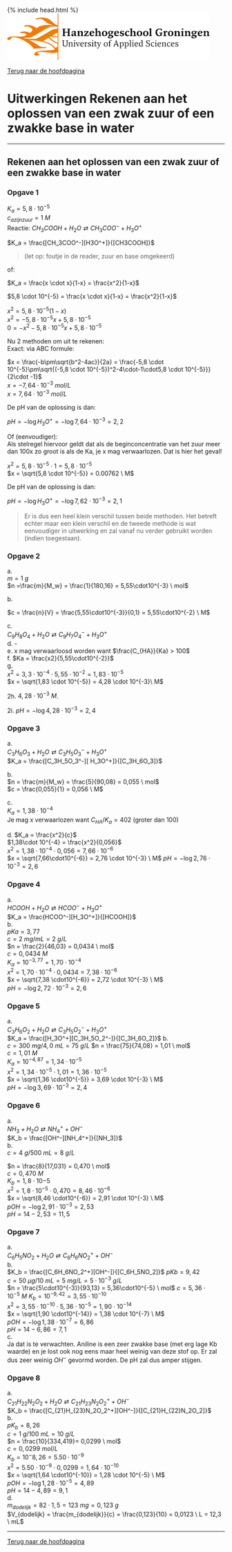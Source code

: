 {% include head.html %}
![Hanze](../hanze/hanze.png)

[Terug naar de hoofdpagina ](../index.md)

# Uitwerkingen Rekenen aan het oplossen van een zwak zuur of een zwakke base in water

---

## Rekenen aan het oplossen van een zwak zuur of een zwakke base in water

### Opgave 1

$K_a = 5,8 \cdot 10^{-5}$  
$c_{azijnzuur} = 1 \ M$  
Reactie:
$CH_3COOH + H_2O \rightleftarrows CH_3COO^- + H_3O^+$

$K_a = \frac{[CH_3COO^-][H3O^+]}{[CH3COOH]}$ 

>(let op: foutje in de reader, zuur en base omgekeerd)  

of:  

$K_a = \frac{x \cdot x}{1-x} = \frac{x^2}{1-x}$  

$5,8 \cdot 10^{-5} = \frac{x \cdot x}{1-x} = \frac{x^2}{1-x}$  

$x^2 = 5,8 \cdot 10^{-5}(1-x)$  
$x^2 = -5,8 \cdot 10^{-5}x + 5,8 \cdot 10^{-5}$  
$0 = -x^2 -5,8 \cdot 10^{-5}x + 5,8 \cdot 10^{-5}$

Nu 2 methoden om uit te rekenen:  
Exact: via ABC formule:  

$x = \frac{-b\pm\sqrt{b^2-4ac}}{2a} = \frac{-5,8 \cdot 10^{-5}\pm\sqrt{(-5,8 \cdot 10^{-5})^2-4\cdot-1\cdot5,8 \cdot 10^{-5}}}{2\cdot -1}$  
$x = -7,64\cdot10^{-3}\  mol/L$  
$x = 7,64\cdot10^{-3}\  mol/L$  

De pH van de oplossing is dan:  

$pH = -\log{H_3O^+} = -\log{7,64\cdot10^{-3}} = 2,2$

Of (eenvoudiger):  
Als stelregel hiervoor geldt dat als de beginconcentratie van het zuur meer dan 100x zo groot is als de Ka, je x mag verwaarlozen. Dat is hier het geval!  

$x^2 = 5,8 \cdot 10^{-5} \cdot 1 = 5,8 \cdot 10^{-5}$  
$x = \sqrt{5,8 \cdot 10^{-5}} = 0.00762 \ M$  


De pH van de oplossing is dan:  

$pH = -\log{H_3O^+} = -\log{7,62\cdot10^{-3}} = 2,1$  

>Er is dus een heel klein verschil tussen beide methoden. Het betreft echter maar een klein verschil en de tweede methode is wat eenvoudiger in uitwerking en zal vanaf nu verder gebruikt worden (indien toegestaan).

### Opgave 2

a.  
$m = 1 \ g$  
$n =\frac{m}{M_w} = \frac{1}{180,16} = 5,55\cdot10^{-3} \ mol$  

b.  

$c = \frac{n}{V} = \frac{5,55\cdot10^{-3}}{0,1} = 5,55\cdot10^{-2} \ M$  

c.  
$C_9H_8O_4 + H_2O \rightleftarrows C_9H_7O_4^- + H_3O^+$  
d. -  
e. x mag verwaarloosd worden want $\frac{C_{HA}}{Ka} > 100$  
f. $Ka = \frac{x2}{5,55\cdot10^{-2}}$  
g.  
$x^2 = 3,3\cdot10^{-4} \cdot 5,55\cdot10^{-2} = 1,83 \cdot 10^{-5}$  
$x = \sqrt{1,83 \cdot 10^{-5}} = 4,28 \cdot 10^{-3}\ M$


2h. $4,28 \cdot 10^{-3}\ M$.  

2i. $pH = -\log{4,28 \cdot 10^{-3}} = 2,4$  


### Opgave 3

a.  
$C_3H_6O_3 + H_2O \rightleftarrows C_3H_5O_3^ - + H_3O^ +$  
$K_a = \frac{[C_3H_5O_3^-][ H_3O^+]}{[C_3H_6O_3]}$  

b.  
$n = \frac{m}{M_w} = \frac{5}{90,08} = 0,055 \ mol$  
$c = \frac{0,055}{1} = 0,056 \ M$  

c.  
$K_a = 1,38\cdot 10^{-4}$  
Je mag x verwaarlozen want $C_{HA}/K_a = 402$ (groter dan 100)  

d.
$K_a = \frac{x^2}{c}$  
$1,38\cdot 10^{-4} = \frac{x^2}{0,056}$  
$x^2 = 1,38\cdot 10^{-4} \cdot 0,056 = 7,66\cdot10^{-6}$  
$x = \sqrt{7,66\cdot10^{-6}} = 2,76 \cdot 10^{-3} \ M$
$pH = -\log{2,76 \cdot 10^{-3}} = 2,6$

### Opgave 4

a.  
$HCOOH + H_2O \rightleftarrows HCOO^- + H_3O^+$  
$K_a = \frac{HCOO^-][H_3O^+]}{[HCOOH]}$  
b.  
$pKa = 3,77$  
$c = 2 \ mg/mL = 2\ g/L$  
$n = \frac{2}{46,03} = 0,0434 \ mol$  
$c = 0,0434 \ M$  
$K_a = 10^{-3,77}= 1,70 \cdot10^{-4}$  
$x^2 = 1,70 \cdot10^{-4} \cdot 0,0434 = 7,38 \cdot10^{-6}$  
$x = \sqrt{7,38 \cdot10^{-6}} = 2,72 \cdot 10^{-3} \ M$  
$pH = -\log{2,72 \cdot 10^{-3}} = 2,6$  

### Opgave 5

a.  
$C_3H_6O_2 + H_2O \rightleftarrows C_3H_5O_2^- + H_3O^+$  
$K_a = \frac{[H_3O^+][C_3H_5O_2^-]}{[C_3H_6O_2]}$
b.  
$c = 300 \ mg/ 4,0 \ mL = 75\ g/L$
$n = \frac{75}{74,08} = 1,01 \ mol$  
$c = 1,01 \ M$  
$K_a = 10^{-4,87}= 1,34 \cdot10^{-5}$  
$x^2 = 1,34 \cdot10^{-5} \cdot 1,01 = 1,36 \cdot10^{-5}$  
$x = \sqrt{1,36 \cdot10^{-5}} = 3,69 \cdot 10^{-3} \ M$  
$pH = -\log{3,69 \cdot 10^{-3}} = 2,4$  

### Opgave 6

a.  
$NH_3 + H_2O \rightleftarrows NH_4^+ + OH^-$  
$K_b = \frac{[OH^-][NH_4^+]}{[NH_3]}$  
b.  
$c = 4 \ g/ 500 \ mL = 8\ g/L$  

$n = \frac{8}{17,031} = 0,470 \ mol$  
$c = 0,470 \ M$  
$K_b = 1,8\cdot10{-5}$  
$x^2 = 1,8 \cdot10^{-5} \cdot 0,470 = 8,46 \cdot10^{-6}$  
$x = \sqrt{8,46 \cdot10^{-6}} = 2,91 \cdot 10^{-3} \ M$  
$pOH = -\log{2,91 \cdot 10^{-3}} = 2,53$  
$pH = 14-2,53 = 11,5$  


### Opgave 7

a.  
$C_6H_5NO_2 + H_2O \rightleftarrows C_6H_6NO_2^+ + OH^-$  
b.  
$K_b = \frac{[C_6H_6NO_2^+][OH^-]}{[C_6H_5NO_2]}$
$pKb = 9,42$  
$c = 50 \ \mu g/10\ mL = 5\ mg/L = 5\cdot10^{-3} \ g/L$  
$n = \frac{5\cdot10^{-3}}{93,13} = 5,36\cdot10^{-5} \ mol$
$c = 5,36\cdot10^{-5}\ M$ 
$K_b = 10^{-9,42} = 3,55\cdot10^{-10}$  
$x^2 = 3,55\cdot10^{-10} \cdot 5,36\cdot10^{-5} = 1,90 \cdot10^{-14}$  
$x = \sqrt{1,90 \cdot10^{-14}} = 1,38 \cdot 10^{-7} \ M$  
$pOH = -\log{1,38 \cdot 10^{-7}} = 6,86$  
$pH = 14-6,86 = 7,1$  
c.  
Ja dat is te verwachten. Aniline is een zeer zwakke base (met erg lage Kb waarde) en je lost ook nog eens maar heel weinig van deze stof op. Er zal dus zeer weinig $OH^-$ gevormd worden. De pH zal dus amper stijgen.   

### Opgave 8

a.  
$C_{21}H_{22}N_2O_2 + H_2O \rightleftarrows C_{21}H_{23}N_2O_2^+ + OH^-$  
$K_b = \frac{[C_{21}H_{23}N_2O_2^+][OH^-]}{[C_{21}H_{22}N_2O_2]}$  
b.  
$pK_b = 8,26$  
$c = 1\ g/100\ mL = 10\ g/L$  
$n = \frac{10}{334,419}= 0,0299 \ mol$  
$c = 0,0299 \ mol/L$  
$K_b = 10^-{8,26} = 5.50 \cdot 10^{-9}$  
$x^2 = 5.50 \cdot10^{-9} \cdot 0,0299 = 1,64 \cdot10^{-10}$  
$x = \sqrt{1,64 \cdot10^{-10}} = 1,28 \cdot 10^{-5} \ M$  
$pOH = -\log{1,28 \cdot 10^{-5}} = 4,89$  
$pH = 14-4,89 = 9,1$  
d.  
$m_{dodelijk} = 82 \cdot 1,5 = 123 \ mg = 0,123 \ g$  
$V_{dodelijk} = \frac{m_{dodelijk}}{c} = \frac{0,123}{10} = 0,0123 \ L = 12,3 \ mL$

---

[Terug naar de hoofdpagina ](../index.md)

